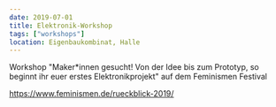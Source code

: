 ```yaml
---
date: 2019-07-01
title: Elektronik-Workshop
tags: ["workshops"]
location: Eigenbaukombinat, Halle
---
```


Workshop "Maker\*innen gesucht! Von der Idee bis zum Prototyp, so beginnt ihr euer erstes Elektronikprojekt" auf dem Feminismen Festival

https://www.feminismen.de/rueckblick-2019/
